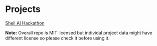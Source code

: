# Projects
[Shell AI Hackathon](https://github.com/dd-open-source/ml-projects/blob/main/shell-ai-hackathon-weather-data)

**Note:** Overall repo is MIT licensed but individal project data might have different license so please check it before using it.

